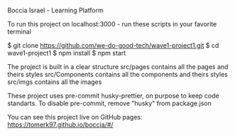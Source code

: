 Boccia Israel - Learning Platform

To run this project on localhost:3000 - run these scripts in your favorite terminal

$ git clone https://github.com/we-do-good-tech/wave1-project1.git
$ cd wave1-project1
$ npm install
$ npm start

The project is built in a clear structure
src/pages contains all the pages and theirs styles
src/Components contains all the components and theirs styles
src/imgs contains all the images

These project uses pre-commit husky-prettier, on purpose to keep code standarts.
To disable pre-commit, remove "husky" from package.json

You can see this project live on GitHub pages: https://tomerk97.github.io/boccia/#/
